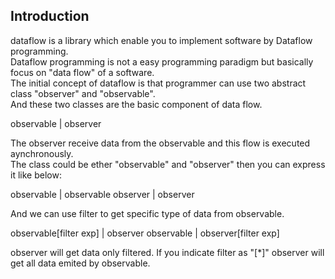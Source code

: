 Introduction
------------

dataflow is a library which enable you to implement software by Dataflow programming.  
Dataflow programming is not a easy programming paradigm but basically focus on "data flow" of a software.  
The initial concept of dataflow is that programmer can use two abstract class "observer" and "observable".  
And these two classes are the basic component of data flow.  

observable | observer  

The observer receive data from the observable and this flow is executed aynchronously.  
The class could be ether "observable" and "observer" then you can express it like below:  

observable | observable
observer | observer

And we can use filter to get specific type of data from observable.

observable[filter exp] | observer
observable | observer[filter exp]

observer will get data only filtered. If you indicate filter as "[\*]" observer will get all data emited by observable.
